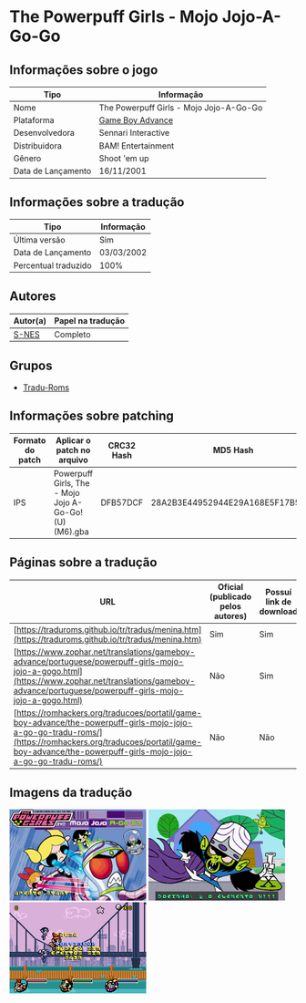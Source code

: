 # The Powerpuff Girls - Mojo Jojo-A-Go-Go

## Informações sobre o jogo

| Tipo | Informação |
| ----------- | ----------- |
| Nome | The Powerpuff Girls \- Mojo Jojo\-A\-Go\-Go |
| Plataforma | [Game Boy Advance](../) |
| Desenvolvedora | Sennari Interactive |
| Distribuidora | BAM! Entertainment |
| Gênero | Shoot 'em up |
| Data de Lançamento | 16/11/2001 |

## Informações sobre a tradução

| Tipo | Informação |
| ----------- | ----------- |
| Última versão | Sim |
| Data de Lançamento | 03/03/2002 |
| Percentual traduzido | 100% |

## Autores

| Autor(a) | Papel na tradução |
| ----------- | ----------- |
| [S\-NES](../../../autores/s-nes/) | Completo |

## Grupos

* [Tradu\-Roms](../../../grupos/tradu-roms/)

## Informações sobre patching

| Formato do patch | Aplicar o patch no arquivo | CRC32 Hash | MD5 Hash |
| ----------- | ----------- | ----------- | ----------- |
| IPS | Powerpuff Girls, The \- Mojo Jojo A\-Go\-Go\! \(U\) \(M6\)\.gba | DFB57DCF | 28A2B3E44952944E29A168E5F17B5696 |

## Páginas sobre a tradução

| URL | Oficial (publicado pelos autores) | Possuí link de download |
| ----------- | ----------- | ----------- |
| [https://traduroms.github.io/tr/tradus/menina.htm](https://traduroms.github.io/tr/tradus/menina.htm) | Sim | Sim |
| [https://www.zophar.net/translations/gameboy-advance/portuguese/powerpuff-girls-mojo-jojo-a-gogo.html](https://www.zophar.net/translations/gameboy-advance/portuguese/powerpuff-girls-mojo-jojo-a-gogo.html) | Não | Sim |
| [https://romhackers.org/traducoes/portatil/game-boy-advance/the-powerpuff-girls-mojo-jojo-a-go-go-tradu-roms/](https://romhackers.org/traducoes/portatil/game-boy-advance/the-powerpuff-girls-mojo-jojo-a-go-go-tradu-roms/) | Não | Não |

## Imagens da tradução

![Imagem de exemplo da tradução 1](1.png)
![Imagem de exemplo da tradução 2](2.png)
![Imagem de exemplo da tradução 3](3.png)